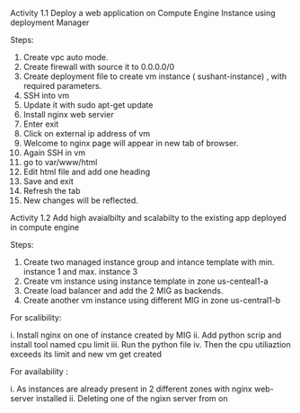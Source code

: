 Activity 1.1
Deploy a web application on Compute Engine Instance using deployment Manager

Steps:

1. Create vpc auto mode.
2. Create firewall with source it to 0.0.0.0/0
3. Create deployment file to create vm instance ( sushant-instance) , with required parameters.
4. SSH into vm
5. Update it with sudo apt-get update
6. Install nginx web servier
7. Enter exit
8. Click on external ip address of vm 
9. Welcome to nginx page will appear in new tab of browser.
10. Again SSH in vm
11. go to var/www/html
12. Edit html file and add one heading 
13. Save and exit 
14. Refresh the tab 
15. New changes will be reflected.



Activity 1.2
Add high avaialbilty and scalabilty to the existing app deployed in compute engine

Steps:

1. Create two managed instance group and intance template with min. instance 1 and max. instance 3
2. Create vm instance using instance template in zone us-centeal1-a
4. Create load balancer and add the 2 MIG as backends.
3. Create another vm instance using different MIG in zone us-central1-b

For scalibility:

i. Install nginx on one of instance created by MIG
ii. Add python scrip and install tool named cpu limit
iii. Run the python file
iv. Then the cpu utiliaztion exceeds its limit and new vm get created 

For availability :

i. As instances are already present in 2 different zones with nginx web-server installed
ii. Deleting one of the ngixn server from on 
